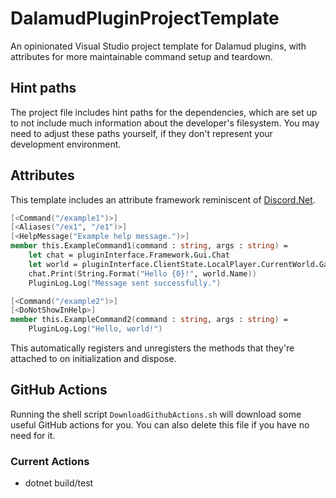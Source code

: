 # DalamudPluginProjectTemplate
An opinionated Visual Studio project template for Dalamud plugins, with attributes for more maintainable command setup and teardown.

## Hint paths
The project file includes hint paths for the dependencies, which are set up to not include much information about the developer's filesystem.
You may need to adjust these paths yourself, if they don't represent your development environment.

## Attributes
This template includes an attribute framework reminiscent of [Discord.Net](https://github.com/discord-net/Discord.Net).

```fsharp
[<Command("/example1")>]
[<Aliases("/ex1", "/e1")>]
[<HelpMessage("Example help message.")>]
member this.ExampleCommand1(command : string, args : string) =
    let chat = pluginInterface.Framework.Gui.Chat
    let world = pluginInterface.ClientState.LocalPlayer.CurrentWorld.GameData
    chat.Print(String.Format("Hello {0}!", world.Name))
    PluginLog.Log("Message sent successfully.")

[<Command("/example2")>]
[<DoNotShowInHelp>]
member this.ExampleCommand2(command : string, args : string) =
    PluginLog.Log("Hello, world!")
```

This automatically registers and unregisters the methods that they're attached to on initialization and dispose.

## GitHub Actions
Running the shell script `DownloadGithubActions.sh` will download some useful GitHub actions for you. You can also delete this file if you have no need for it.

### Current Actions
  * dotnet build/test
